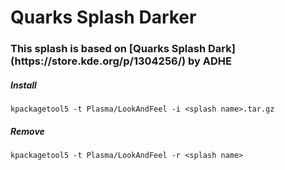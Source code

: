 <h1>Quarks Splash Darker</h1>

<h3>This splash is based on [Quarks Splash Dark](https://store.kde.org/p/1304256/) by ADHE</h3>

<h5>Install</h5>

```
kpackagetool5 -t Plasma/LookAndFeel -i <splash name>.tar.gz
```

<h5>Remove</h5>

```
kpackagetool5 -t Plasma/LookAndFeel -r <splash name>
```
